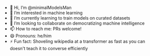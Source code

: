 - 👋 Hi, I’m @minimalModelsMan
- 👀 I’m interested in machine learning
- 🌱 I’m currently learning to train models on curated datasets
- 💞️ I’m looking to collaborate on democratizing machine intelligence
- 📫 How to reach me: PRs welcome!
- 😄 Pronouns: he/him
- ⚡ Fun fact: Shoveling wikipedia at a transformer as fast as you can doesn't teach it to converse efficiently

<!---
minimalModelsMan/minimalModelsMan is a ✨ special ✨ repository because its `README.md` (this file) appears on your GitHub profile.
You can click the Preview link to take a look at your changes.
--->
